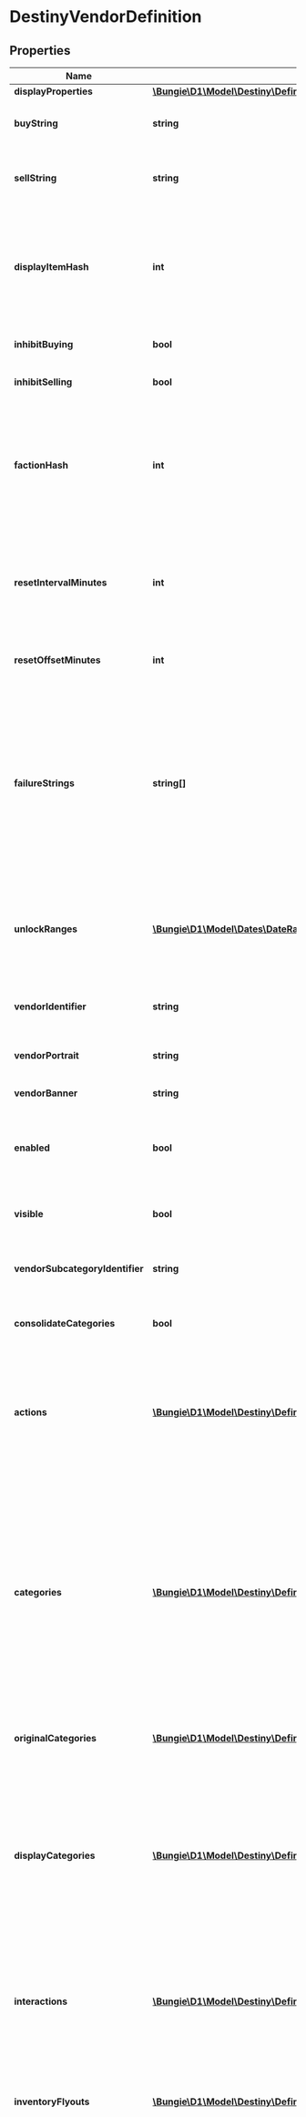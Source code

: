 # DestinyVendorDefinition

## Properties
Name | Type | Description | Notes
------------ | ------------- | ------------- | -------------
**displayProperties** | [**\Bungie\D1\Model\Destiny\Definitions\DestinyVendorDisplayPropertiesDefinition**](DestinyVendorDisplayPropertiesDefinition.md) |  | [optional] 
**buyString** | **string** | If the vendor has a custom localized string describing the \&quot;buy\&quot; action, that is returned here. | [optional] 
**sellString** | **string** | Ditto for selling. Not that you can sell items to a vendor anymore. Will it come back? Who knows. The string&#39;s still there. | [optional] 
**displayItemHash** | **int** | If the vendor has an item that should be displayed as the \&quot;featured\&quot; item, this is the hash identifier for that DestinyVendorItemDefinition.  Apparently this is usually a related currency, like a reputation token. But it need not be restricted to that. | [optional] 
**inhibitBuying** | **bool** | If this is true, you aren&#39;t allowed to buy whatever the vendor is selling. | [optional] 
**inhibitSelling** | **bool** | If this is true, you&#39;re not allowed to sell whatever the vendor is buying. | [optional] 
**factionHash** | **int** | If the Vendor has a faction, this hash will be valid and point to a DestinyFactionDefinition.  The game UI and BNet often mine the faction definition for additional elements and details to place on the screen, such as the faction&#39;s Progression status (aka \&quot;Reputation\&quot;). | [optional] 
**resetIntervalMinutes** | **int** | A number used for calculating the frequency of a vendor&#39;s inventory resetting/refreshing.  Don&#39;t worry about calculating this - we do it on the server side and send you the next refresh date with the live data. | [optional] 
**resetOffsetMinutes** | **int** | Again, used for reset/refreshing of inventory. Don&#39;t worry too much about it. Unless you want to. | [optional] 
**failureStrings** | **string[]** | If an item can&#39;t be purchased from the vendor, there may be many \&quot;custom\&quot;/game state specific reasons why not.  This is a list of localized strings with messages for those custom failures. The live BNet data will return a failureIndexes property for items that can&#39;t be purchased: using those values to index into this array, you can show the user the appropriate failure message for the item that can&#39;t be bought. | [optional] 
**unlockRanges** | [**\Bungie\D1\Model\Dates\DateRange[]**](DateRange.md) | If we were able to predict the dates when this Vendor will be visible/available, this will be the list of those date ranges. Sadly, we&#39;re not able to predict this very frequently, so this will often be useless data. | [optional] 
**vendorIdentifier** | **string** | The internal identifier for the Vendor. A holdover from the old days of Vendors, but we don&#39;t have time to refactor it away. | [optional] 
**vendorPortrait** | **string** | A portrait of the Vendor&#39;s smiling mug. Or frothing tentacles. | [optional] 
**vendorBanner** | **string** | If the vendor has a custom banner image, that can be found here. | [optional] 
**enabled** | **bool** | If a vendor is not enabled, we won&#39;t even save the vendor&#39;s definition, and we won&#39;t return any items or info about them. It&#39;s as if they don&#39;t exist. | [optional] 
**visible** | **bool** | If a vendor is not visible, we still have and will give vendor definition info, but we won&#39;t use them for things like Advisors or UI. | [optional] 
**vendorSubcategoryIdentifier** | **string** | The identifier of the VendorCategoryDefinition for this vendor&#39;s subcategory. | [optional] 
**consolidateCategories** | **bool** | If TRUE, consolidate categories that only differ by trivial properties (such as having minor differences in name) | [optional] 
**actions** | [**\Bungie\D1\Model\Destiny\Definitions\DestinyVendorActionDefinition[]**](DestinyVendorActionDefinition.md) | Describes \&quot;actions\&quot; that can be performed on a vendor. Currently, none of these exist. But theoretically a Vendor could let you interact with it by performing actions. We&#39;ll see what these end up looking like if they ever get used. | [optional] 
**categories** | [**\Bungie\D1\Model\Destiny\Definitions\DestinyVendorCategoryEntryDefinition[]**](DestinyVendorCategoryEntryDefinition.md) | These are the headers for sections of items that the vendor is selling. When you see items organized by category in the header, it is these categories that it is showing.  Well, technically not *exactly* these. On BNet, it doesn&#39;t make sense to have categories be \&quot;paged\&quot; as we do in Destiny, so we run some heuristics to attempt to aggregate pages of categories together.   These are the categories post-concatenation, if the vendor had concatenation applied. If you want the pre-aggregated category data, use originalCategories. | [optional] 
**originalCategories** | [**\Bungie\D1\Model\Destiny\Definitions\DestinyVendorCategoryEntryDefinition[]**](DestinyVendorCategoryEntryDefinition.md) | See the categories property for a description of categories and why originalCategories exists. | [optional] 
**displayCategories** | [**\Bungie\D1\Model\Destiny\Definitions\DestinyDisplayCategoryDefinition[]**](DestinyDisplayCategoryDefinition.md) | Display Categories are different from \&quot;categories\&quot; in that these are specifically for visual grouping and display of categories in Vendor UI.   The \&quot;categories\&quot; structure is for validation of the contained items, and can be categorized entirely separately from \&quot;Display Categories\&quot;, there need be and often will be no meaningful relationship between the two. | [optional] 
**interactions** | [**\Bungie\D1\Model\Destiny\Definitions\DestinyVendorInteractionDefinition[]**](DestinyVendorInteractionDefinition.md) | In addition to selling items, vendors can have \&quot;interactions\&quot;: UI where you \&quot;talk\&quot; with the vendor and they offer you a reward, some item, or merely acknowledge via dialog that you did something cool. | [optional] 
**inventoryFlyouts** | [**\Bungie\D1\Model\Destiny\Definitions\DestinyVendorInventoryFlyoutDefinition[]**](DestinyVendorInventoryFlyoutDefinition.md) | If the vendor shows you items from your own inventory - such as the Vault vendor does - this data describes the UI around showing those inventory buckets and which ones get shown. | [optional] 
**itemList** | [**\Bungie\D1\Model\Destiny\Definitions\DestinyVendorItemDefinition[]**](DestinyVendorItemDefinition.md) | If the vendor sells items (or merely has a list of items to show like the \&quot;Sack\&quot; vendors do), this is the list of those items that the vendor can sell. From this list, only a subset will be available from the vendor at any given time, selected randomly and reset on the vendor&#39;s refresh interval.  Note that a vendor can sell the same item multiple ways: for instance, nothing stops a vendor from selling you some specific weapon but using two different currencies, or the same weapon at multiple \&quot;item levels\&quot;. | [optional] 
**services** | [**\Bungie\D1\Model\Destiny\Definitions\DestinyVendorServiceDefinition[]**](DestinyVendorServiceDefinition.md) | BNet doesn&#39;t use this data yet, but it appears to be an optional list of flavor text about services that the Vendor can provide. | [optional] 
**acceptedItems** | [**\Bungie\D1\Model\Destiny\Definitions\DestinyVendorAcceptedItemDefinition[]**](DestinyVendorAcceptedItemDefinition.md) | If the Vendor is actually a vehicle for the transferring of items (like the Vault and Postmaster vendors), this defines the list of source-&gt;destination buckets for transferring. | [optional] 
**returnWithVendorRequest** | **bool** | As many of you know, Vendor data has historically been pretty brutal on the BNet servers. In an effort to reduce this workload, only Vendors with this flag set will be returned on Vendor requests. This allows us to filter out Vendors that don&#39;t dynamic data that&#39;s particularly useful: things like \&quot;Preview/Sack\&quot; vendors, for example, that you can usually suss out the details for using just the definitions themselves. | [optional] 
**locations** | [**\Bungie\D1\Model\Destiny\Definitions\Vendors\DestinyVendorLocationDefinition[]**](DestinyVendorLocationDefinition.md) | A vendor can be at different places in the world depending on the game/character/account state. This is the list of possible locations for the vendor, along with conditions we use to determine which one is currently active. | [optional] 
**groups** | [**\Bungie\D1\Model\Destiny\Definitions\DestinyVendorGroupReference[]**](DestinyVendorGroupReference.md) | A vendor can be a part of 0 or 1 \&quot;groups\&quot; at a time: a group being a collection of Vendors related by either location or function/purpose. It&#39;s used for our our Companion Vendor UI. Only one of these can be active for a Vendor at a time. | [optional] 
**ignoreSaleItemHashes** | **int[]** | Some items don&#39;t make sense to return in the API, for example because they represent an action to be performed rather than an item being sold. I&#39;d rather we not do this, but at least in the short term this is a workable workaround. | [optional] 
**hash** | **int** | The unique identifier for this entity. Guaranteed to be unique for the type of entity, but not globally.  When entities refer to each other in Destiny content, it is this hash that they are referring to. | [optional] 
**index** | **int** | The index of the entity as it was found in the investment tables. | [optional] 
**redacted** | **bool** | If this is true, then there is an entity with this identifier/type combination, but BNet is not yet allowed to show it. Sorry! | [optional] 

[[Back to Model list]](../README.md#documentation-for-models) [[Back to API list]](../README.md#documentation-for-api-endpoints) [[Back to README]](../README.md)


